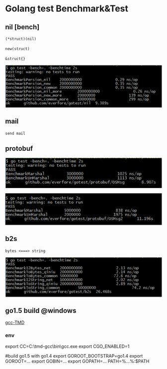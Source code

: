 #	Golang test Benchmark&Test

##	nil [bench]
 	
 	(*struct)(nil)

 	new(struct)

 	&struct{}

![New_bench](https://raw.githubusercontent.com/everfore/gotest/master/nil/nil.png "New Benchmark")


##	mail

	send mail
	
##	protobuf

![protobuf_bench](https://raw.githubusercontent.com/everfore/gotest/master/protobuf/OSMsg_test.png "protobuf Benchmark")

![2nd protobuf_bench](https://raw.githubusercontent.com/everfore/gotest/master/protobuf/OSMsg2_test.png "2nd protobuf Benchmark")

## b2s

	bytes <===> string

![BS_bench](https://raw.githubusercontent.com/everfore/gotest/master/b2s/test.png "BS Benchmark")


##	go1.5 build @windows

[gcc-TMD](http://sourceforge.net/projects/tdm-gcc/)

### env

export CC=C:\tmd-gcc\bin\gcc.exe
export CGO_ENABLED=1

#build go1.5 with go1.4
export GOROOT_BOOTSTRAP=go1.4
export GOROOT=...
export GOBIN=...
export GOPATH=...
PATH=%...%:$PATH
